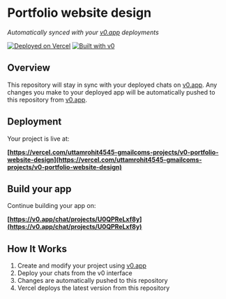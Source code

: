 # Portfolio website design

*Automatically synced with your [v0.app](https://v0.app) deployments*

[![Deployed on Vercel](https://img.shields.io/badge/Deployed%20on-Vercel-black?style=for-the-badge&logo=vercel)](https://vercel.com/uttamrohit4545-gmailcoms-projects/v0-portfolio-website-design)
[![Built with v0](https://img.shields.io/badge/Built%20with-v0.app-black?style=for-the-badge)](https://v0.app/chat/projects/U0QPReLxf8y)

## Overview

This repository will stay in sync with your deployed chats on [v0.app](https://v0.app).
Any changes you make to your deployed app will be automatically pushed to this repository from [v0.app](https://v0.app).

## Deployment

Your project is live at:

**[https://vercel.com/uttamrohit4545-gmailcoms-projects/v0-portfolio-website-design](https://vercel.com/uttamrohit4545-gmailcoms-projects/v0-portfolio-website-design)**

## Build your app

Continue building your app on:

**[https://v0.app/chat/projects/U0QPReLxf8y](https://v0.app/chat/projects/U0QPReLxf8y)**

## How It Works

1. Create and modify your project using [v0.app](https://v0.app)
2. Deploy your chats from the v0 interface
3. Changes are automatically pushed to this repository
4. Vercel deploys the latest version from this repository